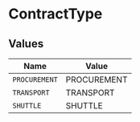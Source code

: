 # ContractType


## Values

| Name          | Value         |
| ------------- | ------------- |
| `PROCUREMENT` | PROCUREMENT   |
| `TRANSPORT`   | TRANSPORT     |
| `SHUTTLE`     | SHUTTLE       |